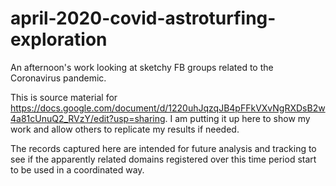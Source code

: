 # april-2020-covid-astroturfing-exploration
An afternoon's work looking at sketchy FB groups related to the Coronavirus pandemic.

This is source material for https://docs.google.com/document/d/1220uhJqzqJB4pFFkVXvNgRXDsB2w4a81cUnuQ2_RVzY/edit?usp=sharing. I am putting it up here to show my work and allow others to replicate my results if needed.

The records captured here are intended for future analysis and tracking to see if the apparently related domains registered over this time period start to be used in a coordinated way.
